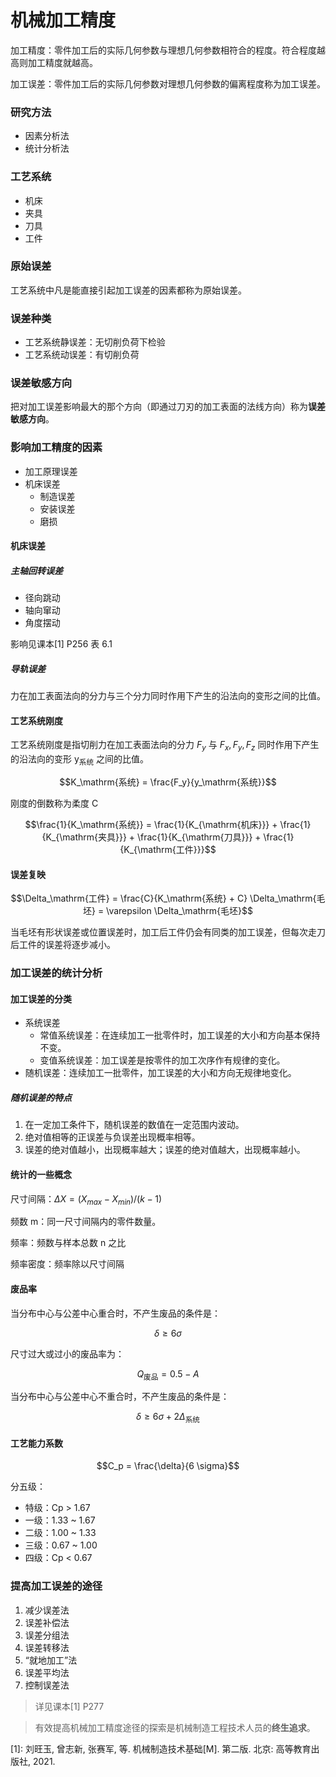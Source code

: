 # 机械加工精度

加工精度：零件加工后的实际几何参数与理想几何参数相符合的程度。符合程度越高则加工精度就越高。

加工误差：零件加工后的实际几何参数对理想几何参数的偏离程度称为加工误差。

### 研究方法

- 因素分析法
- 统计分析法

### 工艺系统

- 机床
- 夹具
- 刀具
- 工件

### 原始误差

工艺系统中凡是能直接引起加工误差的因素都称为原始误差。

### 误差种类

- 工艺系统静误差：无切削负荷下检验
- 工艺系统动误差：有切削负荷

### 误差敏感方向

把对加工误差影响最大的那个方向（即通过刀刃的加工表面的法线方向）称为**误差敏感方向**。

### 影响加工精度的因素

- 加工原理误差
- 机床误差
	- 制造误差
	- 安装误差
	- 磨损

#### 机床误差

##### 主轴回转误差

- 径向跳动
- 轴向窜动
- 角度摆动

影响见课本[1] P256 表 6.1

##### 导轨误差

力在加工表面法向的分力与三个分力同时作用下产生的沿法向的变形之间的比值。

#### 工艺系统刚度

工艺系统刚度是指切削力在加工表面法向的分力 $F_y$ 与 $F_x, F_y, F_z$ 同时作用下产生的沿法向的变形 y<sub>系统</sub> 之间的比值。

$$K_\mathrm{系统} = \frac{F_y}{y_\mathrm{系统}}$$

刚度的倒数称为柔度 C

$$\frac{1}{K_\mathrm{系统}} = \frac{1}{K_{\mathrm{机床}}} + \frac{1}{K_{\mathrm{夹具}}} + \frac{1}{K_{\mathrm{刀具}}} + \frac{1}{K_{\mathrm{工件}}}$$

#### 误差复映

$$\Delta_\mathrm{工件} = \frac{C}{K_\mathrm{系统} + C} \Delta_\mathrm{毛坯} = \varepsilon \Delta_\mathrm{毛坯}$$

当毛坯有形状误差或位置误差时，加工后工件仍会有同类的加工误差，但每次走刀后工件的误差将逐步减小。

### 加工误差的统计分析

#### 加工误差的分类

- 系统误差
	- 常值系统误差：在连续加工一批零件时，加工误差的大小和方向基本保持不变。
	- 变值系统误差：加工误差是按零件的加工次序作有规律的变化。
- 随机误差：连续加工一批零件，加工误差的大小和方向无规律地变化。

##### 随机误差的特点

1. 在一定加工条件下，随机误差的数值在一定范围内波动。
2. 绝对值相等的正误差与负误差出现概率相等。
3. 误差的绝对值越小，出现概率越大；误差的绝对值越大，出现概率越小。

#### 统计的一些概念

尺寸间隔：$\Delta X = (X_{max} - X_{min}) / (k - 1)$

频数 m：同一尺寸间隔内的零件数量。

频率：频数与样本总数 n 之比

频率密度：频率除以尺寸间隔

#### 废品率

当分布中心与公差中心重合时，不产生废品的条件是：

$$\delta \ge 6 \sigma$$

尺寸过大或过小的废品率为：

$$Q_\mathrm{废品} = 0.5 - A$$

当分布中心与公差中心不重合时，不产生废品的条件是：

$$\delta \ge 6 \sigma + 2 \Delta_\mathrm{系统}$$

#### 工艺能力系数

$$C_p = \frac{\delta}{6 \sigma}$$

分五级：
- 特级：Cp > 1.67
- 一级：1.33 ~ 1.67
- 二级：1.00 ~ 1.33
- 三级：0.67 ~ 1.00
- 四级：Cp < 0.67

### 提高加工误差的途径

1. 减少误差法
2. 误差补偿法
3. 误差分组法
4. 误差转移法
5. “就地加工”法
6. 误差平均法
7. 控制误差法

> 详见课本[1] P277

> 有效提高机械加工精度途径的探索是机械制造工程技术人员的**终生追求**。

[1]: 刘旺玉, 曾志新, 张赛军, 等. 机械制造技术基础[M]. 第二版. 北京: 高等教育出版社, 2021.